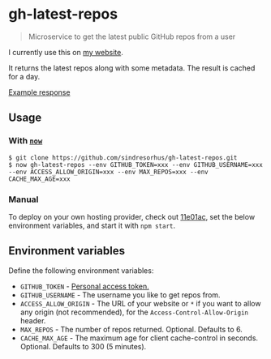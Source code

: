 # gh-latest-repos

> Microservice to get the latest public GitHub repos from a user

I currently use this on [my website](https://sindresorhus.com/#projects).

It returns the latest repos along with some metadata. The result is cached for a day.

[Example response](example-response.json)


## Usage

### With [`now`](https://now.sh)

```
$ git clone https://github.com/sindresorhus/gh-latest-repos.git
$ now gh-latest-repos --env GITHUB_TOKEN=xxx --env GITHUB_USERNAME=xxx --env ACCESS_ALLOW_ORIGIN=xxx --env MAX_REPOS=xxx --env CACHE_MAX_AGE=xxx
```

### Manual

To deploy on your own hosting provider, check out [11e01ac](https://github.com/sindresorhus/gh-latest-repos/commit/11e01acb0d0fd40d69c03155e9862b4cdc71b6f2), set the below environment variables, and start it with `npm start`.


## Environment variables

Define the following environment variables:

- `GITHUB_TOKEN` - [Personal access token.](https://github.com/settings/tokens/new?description=gh-latest-repos)
- `GITHUB_USERNAME` - The username you like to get repos from.
- `ACCESS_ALLOW_ORIGIN` - The URL of your website or `*` if you want to allow any origin (not recommended), for the `Access-Control-Allow-Origin` header.
- `MAX_REPOS` - The number of repos returned. Optional. Defaults to 6.
- `CACHE_MAX_AGE` - The maximum age for client cache-control in seconds. Optional. Defaults to 300 (5 minutes).

